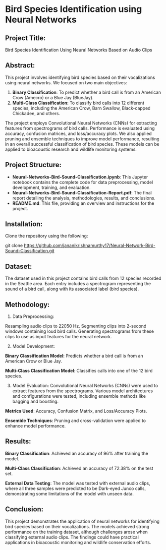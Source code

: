 # Bird Species Identification using Neural Networks

## Project Title:
Bird Species Identification Using Neural Networks Based on Audio Clips

## Abstract:
This project involves identifying bird species based on their vocalizations using neural networks. We focused on two main objectives:
1. **Binary Classification**: To predict whether a bird call is from an American Crow (Amecro) or a Blue Jay (BlueJay).
2. **Multi-Class Classification**: To classify bird calls into 12 different species, including the American Crow, Barn Swallow, Black-capped Chickadee, and others.
   
The project employs Convolutional Neural Networks (CNNs) for extracting features from spectrograms of bird calls. Performance is evaluated using accuracy, confusion matrices, and loss/accuracy plots. We also applied pruning and ensemble techniques to improve model performance, resulting in an overall successful classification of bird species. These models can be applied to bioacoustic research and wildlife monitoring systems.

## Project Structure:
- **Neural-Networks-Bird-Sound-Classification.ipynb**: This Jupyter notebook contains the complete code for data preprocessing, model development, training, and evaluation.
- **Neural-Networks-Bird-Sound-Classification-Report.pdf**: The final report detailing the analysis, methodologies, results, and conclusions.
- **README.md**: This file, providing an overview and instructions for the project.

## Installation:
Clone the repository using the following:

git clone https://github.com/jananikrishnamurthy17/Neural-Network-Bird-Sound-Classification.git

## Dataset:
The dataset used in this project contains bird calls from 12 species recorded in the Seattle area. Each entry includes a spectrogram representing the sound of a bird call, along with its associated label (bird species).

## Methodology:
1. Data Preprocessing:

Resampling audio clips to 22050 Hz.
Segmenting clips into 2-second windows containing loud bird calls.
Generating spectrograms from these clips to use as input features for the neural network.

2. Model Development:

**Binary Classification Model**: Predicts whether a bird call is from an American Crow or Blue Jay.

**Multi-Class Classification Model**: Classifies calls into one of the 12 bird species.

3. Model Evaluation:
   Convolutional Neural Networks (CNNs) were used to extract features from the spectrograms. Various model architectures and configurations were tested, including ensemble methods like bagging and boosting.

**Metrics Used**: Accuracy, Confusion Matrix, and Loss/Accuracy Plots.

**Ensemble Techniques**: Pruning and cross-validation were applied to enhance model performance.

## Results:

**Binary Classification**: Achieved an accuracy of 96% after training the model.

**Multi-Class Classification**: Achieved an accuracy of 72.38% on the test set.

**External Data Testing**: The model was tested with external audio clips, where all three samples were predicted to be Dark-eyed Junco calls, demonstrating some limitations of the model with unseen data.

## Conclusion:
This project demonstrates the application of neural networks for identifying bird species based on their vocalizations. The models achieved strong performance on the training dataset, although challenges arose when classifying external audio clips. The findings could have practical applications in bioacoustic monitoring and wildlife conservation efforts.

